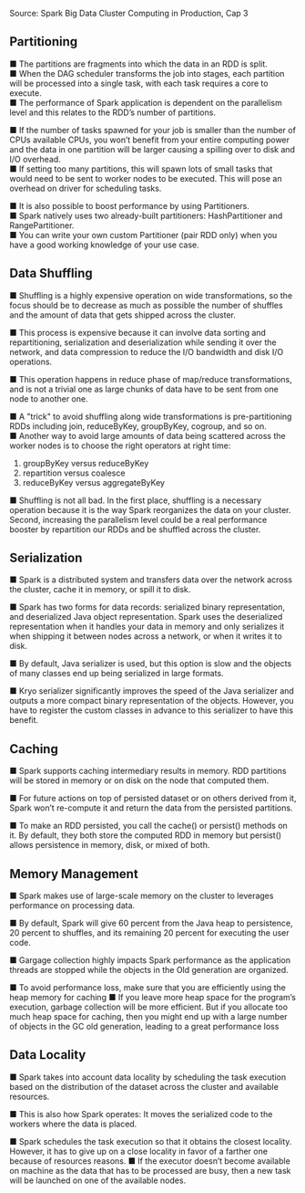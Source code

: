 Source: Spark Big Data Cluster Computing in Production, Cap 3

## Partitioning

■ The partitions are fragments into which the data in an RDD is split.  
■ When the DAG scheduler transforms the job into stages, each partition will be processed into a single task, with each task requires a core to execute.  
■ The performance of Spark application is dependent on the parallelism level and this relates to the RDD’s number of partitions.

■ If the number of tasks spawned for your job is smaller than the number of CPUs available CPUs, you won’t benefit from your entire computing power and the data in one partition will be larger causing a spilling over to disk and I/O overhead.  
■ If setting too many partitions, this will spawn lots of small tasks that would need to be sent to worker nodes to be 
executed. This will pose an overhead on driver for scheduling tasks.

■ It is also possible to boost performance by using Partitioners.  
■ Spark natively uses two already-built partitioners: HashPartitioner and RangePartitioner.  
■ You can write your own custom Partitioner (pair RDD only) when you have a good working knowledge of your use case.


## Data Shuffling

■ Shuffling is a highly expensive operation on wide transformations, so the focus should be to decrease as much as possible the number of shuffles and the amount of data that gets shipped across the cluster.

■ This process is expensive because it can involve data sorting and repartitioning, serialization and deserialization while sending it over the network, and data compression to reduce the I/O bandwidth and disk I/O operations.

■ This operation happens in reduce phase of map/reduce transformations, and is not a trivial one as large chunks of data have to be sent from one node to another one.

■ A "trick" to avoid shuffling along wide transformations is pre-partitioning RDDs including join, reduceByKey, groupByKey, cogroup, and so on.  
■ Another way to avoid large amounts of data being scattered across the worker nodes is to choose the right operators at right 
time:
1) groupByKey versus reduceByKey
2) repartition versus coalesce
3) reduceByKey versus aggregateByKey

■ Shuffling is not all bad. In the first place, shuffling is a necessary operation because it is the way Spark reorganizes the data on your cluster. Second, increasing the parallelism level could be a real performance booster by repartition our RDDs and be shuffled across the cluster.


## Serialization

■ Spark is a distributed system and transfers data over the network across the cluster, cache it in memory, or spill it to disk.

■ Spark has two forms for data records: serialized binary representation, and deserialized Java object representation. Spark uses 
the deserialized representation when it handles your data in memory and only serializes it when shipping it between nodes across a network, or when it writes it to disk.

■ By default, Java serializer is used, but this option is slow and the objects of many classes end up being serialized in large formats.

■ Kryo serializer significantly improves the speed of the Java serializer and outputs a more compact binary representation of the objects. However, you have to register the custom classes in advance to this serializer to have this benefit.


## Caching

■ Spark supports caching intermediary results in memory. RDD partitions will be stored in memory or on disk on the node that computed them.

■ For future actions on top of persisted dataset or on others derived from it, Spark won’t re-compute it and return the data from the persisted partitions.

■ To make an RDD persisted, you call the cache() or persist() methods on it. 
By default, they both store the computed RDD in memory but persist() allows persistence in memory, disk, or mixed of both.


## Memory Management

■ Spark makes use of large-scale memory on the cluster to leverages performance on processing data.

■ By default, Spark will give 60 percent from the Java heap to persistence, 20 percent to shuffles, and its remaining 20 percent for 
executing the user code.

■ Gargage collection highly impacts Spark performance as the application threads are stopped while the objects in the Old generation are organized.

■ To avoid performance loss, make sure that you are efficiently using the heap memory for caching
■ If you leave more heap space for the program’s execution, garbage collection will be more efficient. But if you allocate too much heap space for caching, then you might end up with a large number of objects in the GC old generation, leading to a great performance loss


## Data Locality

■ Spark takes into account data locality by scheduling the task execution based on the distribution of the dataset across the cluster and available resources.

■ This is also how Spark operates: It moves the serialized code to the workers where the data is placed.

■ Spark schedules the task execution so that it obtains the closest locality. However, it has to give up on a close locality in favor of a farther one because of resources reasons.
■ If the executor doesn’t become available on machine as the data that has to be processed are busy, then a new task will be launched on one of the available nodes.